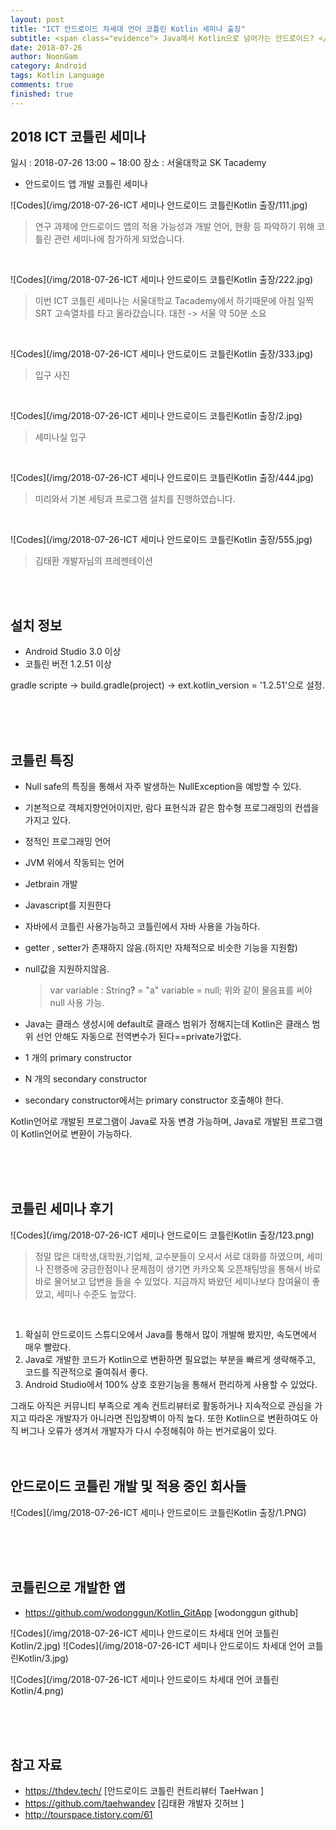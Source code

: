 ```yaml
---
layout: post
title: "ICT 안드로이드 차세대 언어 코틀린 Kotlin 세미나 출장"
subtitle: <span class="evidence"> Java에서 Kotlin으로 넘어가는 안드로이드? </span>
date: 2018-07-26
author: NoonGam
category: Android
tags: Kotlin Language
comments: true
finished: true
---
```


## 2018 ICT 코틀린 세미나

일시 : 2018-07-26 13:00 ~ 18:00
장소 : 서울대학교 SK Tacademy


- 안드로이드 앱 개발 코틀린 세미나

![Codes](/img/2018-07-26-ICT 세미나 안드로이드 코틀린Kotlin 출장/111.jpg)

> 연구 과제에 안드로이드 앱의 적용 가능성과 개발 언어, 현황 등 파악하기 위해 코틀린 관련 세미나에 참가하게 되었습니다.

<br>



![Codes](/img/2018-07-26-ICT 세미나 안드로이드 코틀린Kotlin 출장/222.jpg)

> 이번 ICT 코틀린 세미나는 서울대학교 Tacademy에서 하기때문에
아침 일찍 SRT 고속열차를 타고 올라갔습니다.
대전 -> 서울 약 50분 소요

<br>


![Codes](/img/2018-07-26-ICT 세미나 안드로이드 코틀린Kotlin 출장/333.jpg)

> 입구 사진

<br>


![Codes](/img/2018-07-26-ICT 세미나 안드로이드 코틀린Kotlin 출장/2.jpg)

> 세미나실 입구

<br>

![Codes](/img/2018-07-26-ICT 세미나 안드로이드 코틀린Kotlin 출장/444.jpg)

> 미리와서 기본 세팅과 프로그램 설치를 진행하였습니다.  

<br>

![Codes](/img/2018-07-26-ICT 세미나 안드로이드 코틀린Kotlin 출장/555.jpg)

> 김태환 개발자님의 프레젠테이션

<br>

<br>


## 설치 정보
  - Android Studio 3.0 이상
  - 코틀린 버전 1.2.51 이상

  gradle scripte -> build.gradle(project) -> ext.kotlin_version = '1.2.51'으로 설정.

  <br>
  <br>
  <br>


## 코틀린 특징

- Null safe의 특징을 통해서 자주 발생하는 NullException을 예방할 수 있다.
- 기본적으로 객체지향언어이지만, 람다 표현식과 같은 함수형 프로그래밍의 컨셉을 가지고 있다.
- 정적인 프로그래밍 언어
- JVM 위에서 작동되는 언어
- Jetbrain 개발
- Javascript를 지원한다
- 자바에서 코틀린 사용가능하고 코틀린에서 자바 사용을 가능하다.
- getter , setter가 존재하지 않음.(하지만 자체적으로 비슷한 기능을 지원함)
- null값을 지원하지않음.
  >  var variable : String<a>?</a> = "a"
     variable = null;
    위와 같이 물음표를 써야 null 사용 가능.

- Java는 클래스 생성시에 default로 클래스 범위가 정해지는데
Kotlin은 클래스 범위 선언 안해도 자동으로 전역변수가 된다==private가없다.
- 1 개의 primary constructor
- N 개의 secondary constructor
- secondary constructor에서는 primary constructor 호출해야 한다.

<span class="evidence"> Kotlin언어로 개발된 프로그램이 Java로 자동 변경 가능하며, Java로 개발된 프로그램이 Kotlin언어로 변환이 가능하다.</span>

<br>
<br>
<br>


## 코틀린 세미나 후기

![Codes](/img/2018-07-26-ICT 세미나 안드로이드 코틀린Kotlin 출장/123.png)

> 정말 많은 대학생,대학원,기업체, 교수분들이 오셔서 서로 대화를 하였으며, 세미나 진행중에 궁금한점이나 문제점이 생기면 카카오톡 오픈채팅방을 통해서 바로바로 물어보고 답변을 들을 수 있었다.
지금까지 봐왔던 세미나보다 참여율이 좋았고, 세미나 수준도 높았다.  

<br>

1. 확실히 안드로이드 스튜디오에서 Java를 통해서 많이 개발해 봤지만, 속도면에서 매우 빨랐다.
2. Java로 개발한 코드가 Kotlin으로 변환하면 필요없는 부분을 빠르게 생략해주고, 코드를 직관적으로 줄여줘서 좋다.
3. Android Studio에서 100% 상호 호완기능을 통해서 편리하게 사용할 수 있었다.

<a>
그래도 아직은 커뮤니티 부족으로 계속 컨트리뷰터로 활동하거나 지속적으로 관심을 가지고 따라온 개발자가 아니라면
진입장벽이 아직 높다. 또한 Kotlin으로 변환하여도 아직 버그나 오류가 생겨서 개발자가 다시 수정해줘야 하는 번거로움이 있다.
</a>
<br>
<br>
<br>


## 안드로이드 코틀린 개발 및 적용 중인 회사들


![Codes](/img/2018-07-26-ICT 세미나 안드로이드 코틀린Kotlin 출장/1.PNG)

<br><br><br>


## 코틀린으로 개발한 앱

- https://github.com/wodonggun/Kotlin_GitApp [wodonggun github]




![Codes](/img/2018-07-26-ICT 세미나 안드로이드 차세대 언어 코틀린Kotlin/2.jpg)
![Codes](/img/2018-07-26-ICT 세미나 안드로이드 차세대 언어 코틀린Kotlin/3.jpg)

![Codes](/img/2018-07-26-ICT 세미나 안드로이드 차세대 언어 코틀린Kotlin/4.png)

<br><br><br>


## 참고 자료

- https://thdev.tech/ [안드로이드 코틀린 컨트리뷰터 TaeHwan ]
- https://github.com/taehwandev [김태환 개발자 깃허브 ]
- http://tourspace.tistory.com/61
